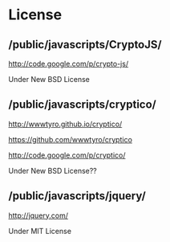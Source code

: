 # License
## /public/javascripts/CryptoJS/
http://code.google.com/p/crypto-js/

Under New BSD License
## /public/javascripts/cryptico/
http://wwwtyro.github.io/cryptico/

https://github.com/wwwtyro/cryptico

http://code.google.com/p/cryptico/

Under New BSD License??
## /public/javascripts/jquery/
http://jquery.com/

Under MIT License
